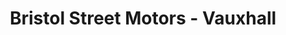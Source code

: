 ---
title: "Bristol Street Motors - Vauxhall"
url: /knaresborough/bristol-street-motors-vauxhall/
shop: Autohaus
---